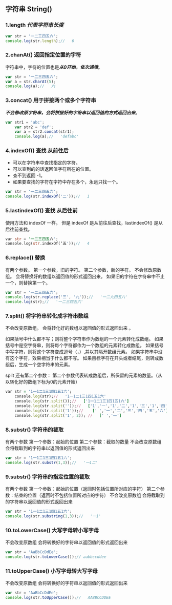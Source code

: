 ## 字符串 String()

### 1.length     ***代表字符串长度***

```jsx
var str = '一二三四五六';
console.log(str.length);//   6
```

### 2.chanAt() 返回指定位置的字符

字符串中，字符的位置也是***从0开始，依次递增***。

```jsx
var str = '一二三四五六';
var a = str.charAt(5);
console.log(a);//   六
```

### 3.concat() 用于拼接两个或多个字符串

***不会修改原字符串，会将拼接好的字符串以返回值的方式返回出来***。

```jsx
var str1 = 'abc';
    var str2 = 'def';
    var a = str2.concat(str1);
    console.log(a);//   'defabc'
```

### 4.indexOf() 查找    从前往后

- 可以在字符串中查找指定的字符。
-  可以查到的的话返回值字符所在的位置。
-  查不到返回 -1。
-  如果要查找的字符在字符中存在多个，永远只找一个。

```jsx
var str = '一二三四五六';
console.log(str.indexOf('二'));//   1
```

### 5.lastindexOf() 查找  从后往前

使用方法和 indexOf 一样。
 但是 indexOf 是从前往后查找，lastindexOf() 是从后往前查找。

```rust
var str = '一二三四五六';
console.log(str.indexOf(‘五'));//   4
```

### 6.replace() 替换

有两个参数。
 第一个参数，旧的字符。
 第二个参数，新的字符。
 不会修改原数组。
 会将替换好的数组以返回值的形式返回出来。
 如果旧的字符在字符串中不止一个，则替换第一个。

```jsx
var str = '一二三四五六';
console.log(str.replace('三', '九'));//   '一二九四五六'
console.log(str);//   '一二三四五六'
```

### 7.split()   将字符串转化成字符串数组

不会改变原数组。
 会将转化好的数组以返回值的形式返回出来 。

如果括号中什么都不写；则将整个字符串作为数组的一个元素转化成数组。
 如果括号中是空字符串，则将每个字符都作为一个数组的元素转化成数组。
 如果括号中写字符，则将这个字符变成逗号（，）,并以其隔开数组元素。
 如果字符串中没有这个字符，效果相当于什么都不写。
 如果目标字符在开头或者结尾，则转成数组后，生成一个空字符串的元素。

split 还有第二个参数：
 第二个参数代表转成数组后，所保留的元素的数量。（从以转化好的数组下标为0的元素开始）

```ruby
var str = '1一1二1三1四1五1六';
    console.log(str);//   '1一1二1三1四1五1六'
    console.log(str.split());//   ['1一1二1三1四1五1六']
    console.log(str.split(''));//   ['1','一','1','二','1','三','1','四','1','五','1','六']
    console.log(str.split('1'));//    [' ','一','二','三','四','五','六']
    console.log(str.split('1', 2)); //   [' ','一']
```

### 8.substr()   字符串的截取

有两个参数
 第一个参数：起始的位置
 第二个参数：截取的数量
 不会改变原数组
 会将截取到的字符串以返回值的形式返回出来

```jsx
var str = '1一1二1三1四1五1六';
console.log(str.substr(1,3));//   '一1二'
```

### 9.substr()   字符串的指定位置的截取

有两个参数
 第一个参数：起始的位置（返回时包括位置所对应的字符）
 第二个参数：结束的位置（返回时不包括位置所对应的字符）
 不会改变原数组
 会将截取到的字符串以返回值的形式返回出来

```jsx
var str = '1一1二1三1四1五1六';
console.log(str.substring(1,3));//   '一1'
```

### 10.toLowerCase()  大写字母转小写字母

不会改变原数组
 会将转换好的字符串以返回值的形式返回出来

```jsx
var str = 'AaBbCcDdEe';
console.log(str.toLowerCase());// aabbccddee
```

### 11.toUpperCase() 小写字母转大写字母

不会改变原数组
 会将转换好的字符串以返回值的形式返回出来

```jsx
var str = 'AaBbCcDdEe';
console.log(str.toUpperCase());//   AABBCCDDEE
```